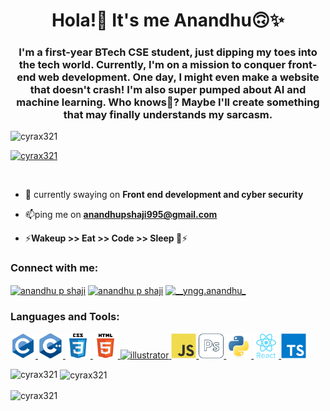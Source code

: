 <h1 align="center">Hola!🤗 It's me Anandhu🙃✨</h1>
<h3 align="center">I'm a first-year BTech CSE student, just dipping my toes into the tech world. Currently, I'm on a mission to conquer front-end web development. One day, I might even make a website that doesn't crash! I'm also super pumped about AI and machine learning. Who knows🙊? Maybe I'll create something that may finally understands my sarcasm.</h3>

<p align="left"> <img src="https://komarev.com/ghpvc/?username=cyrax321&label=Profile%20views&color=0e75b6&style=flat" alt="cyrax321" /> </p>

<p align="left"> <a href="https://github.com/ryo-ma/github-profile-trophy"><img src="https://github-profile-trophy.vercel.app/?username=cyrax321" alt="cyrax321" /></a> </p>

<p align="left"> <a href="https://twitter.com/" target="blank"><img src="https://img.shields.io/twitter/follow/?logo=twitter&style=for-the-badge" alt="" /></a> </p>

- 🌱 currently swaying on **Front end development and cyber security**

- 📫ping me on **anandhupshaji995@gmail.com**

- ⚡**Wakeup >> Eat >> Code >> Sleep 🔄**⚡

<h3 align="left">Connect with me:</h3>
<p align="left">
<a href="https://linkedin.com/in/anandhu p shaji" target="blank"><img align="center" src="https://raw.githubusercontent.com/rahuldkjain/github-profile-readme-generator/master/src/images/icons/Social/linked-in-alt.svg" alt="anandhu p shaji" height="30" width="40" /></a>
<a href="https://fb.com/anandhu p shaji" target="blank"><img align="center" src="https://raw.githubusercontent.com/rahuldkjain/github-profile-readme-generator/master/src/images/icons/Social/facebook.svg" alt="anandhu p shaji" height="30" width="40" /></a>
<a href="https://instagram.com/__yngg.anandhu_" target="blank"><img align="center" src="https://raw.githubusercontent.com/rahuldkjain/github-profile-readme-generator/master/src/images/icons/Social/instagram.svg" alt="__yngg.anandhu_" height="30" width="40" /></a>
</p>

<h3 align="left">Languages and Tools:</h3>
<p align="left"> <a href="https://www.cprogramming.com/" target="_blank" rel="noreferrer"> <img src="https://raw.githubusercontent.com/devicons/devicon/master/icons/c/c-original.svg" alt="c" width="40" height="40"/> </a> <a href="https://www.w3schools.com/cpp/" target="_blank" rel="noreferrer"> <img src="https://raw.githubusercontent.com/devicons/devicon/master/icons/cplusplus/cplusplus-original.svg" alt="cplusplus" width="40" height="40"/> </a> <a href="https://www.w3schools.com/css/" target="_blank" rel="noreferrer"> <img src="https://raw.githubusercontent.com/devicons/devicon/master/icons/css3/css3-original-wordmark.svg" alt="css3" width="40" height="40"/> </a> <a href="https://www.w3.org/html/" target="_blank" rel="noreferrer"> <img src="https://raw.githubusercontent.com/devicons/devicon/master/icons/html5/html5-original-wordmark.svg" alt="html5" width="40" height="40"/> </a> <a href="https://www.adobe.com/in/products/illustrator.html" target="_blank" rel="noreferrer"> <img src="https://www.vectorlogo.zone/logos/adobe_illustrator/adobe_illustrator-icon.svg" alt="illustrator" width="40" height="40"/> </a> <a href="https://developer.mozilla.org/en-US/docs/Web/JavaScript" target="_blank" rel="noreferrer"> <img src="https://raw.githubusercontent.com/devicons/devicon/master/icons/javascript/javascript-original.svg" alt="javascript" width="40" height="40"/> </a> <a href="https://www.photoshop.com/en" target="_blank" rel="noreferrer"> <img src="https://raw.githubusercontent.com/devicons/devicon/master/icons/photoshop/photoshop-line.svg" alt="photoshop" width="40" height="40"/> </a> <a href="https://www.python.org" target="_blank" rel="noreferrer"> <img src="https://raw.githubusercontent.com/devicons/devicon/master/icons/python/python-original.svg" alt="python" width="40" height="40"/> </a> <a href="https://reactjs.org/" target="_blank" rel="noreferrer"> <img src="https://raw.githubusercontent.com/devicons/devicon/master/icons/react/react-original-wordmark.svg" alt="react" width="40" height="40"/> </a> <a href="https://www.typescriptlang.org/" target="_blank" rel="noreferrer"> <img src="https://raw.githubusercontent.com/devicons/devicon/master/icons/typescript/typescript-original.svg" alt="typescript" width="40" height="40"/> </a> </p>

<p><img align="left" src="https://github-readme-stats.vercel.app/api/top-langs?username=cyrax321&show_icons=true&locale=en&layout=compact" alt="cyrax321" /></p>

<p>&nbsp;<img align="center" src="https://github-readme-stats.vercel.app/api?username=cyrax321&show_icons=true&locale=en" alt="cyrax321" /></p>

<p><img align="center" src="https://github-readme-streak-stats.herokuapp.com/?user=cyrax321&" alt="cyrax321" /></p>
